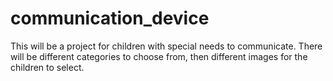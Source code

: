# communication_device
This will be a project for children with special needs to communicate. There will be different categories to choose from, then different images for the children to select.
